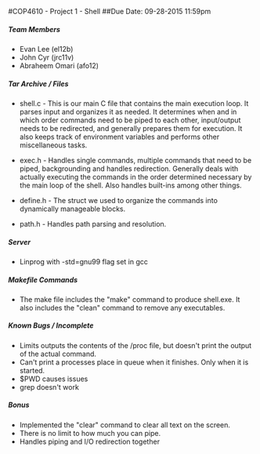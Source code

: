 #COP4610 - Project 1 - Shell
##Due Date: 09-28-2015 11:59pm

##### Team Members

* Evan Lee (el12b)
* John Cyr (jrc11v)
* Abraheem Omari (afo12)

##### Tar Archive / Files

* shell.c - This is our main C file that contains the main execution loop. It parses input and organizes it as needed. It determines when and in which order commands need to be piped to each other, input/output needs to be redirected, and generally prepares them for execution. It also keeps track of environment variables and performs other miscellaneous tasks.

* exec.h - Handles single commands, multiple commands that need to be piped, backgrounding and handles redirection. Generally deals with actually executing the commands in the order determined necessary by the main loop of the shell. Also handles built-ins among other things.

* define.h - The struct we used to organize the commands into dynamically manageable blocks.

* path.h - Handles path parsing and resolution. 

##### Server

* Linprog with -std=gnu99 flag set in gcc

##### Makefile Commands

* The make file includes the "make" command to produce shell.exe. It also includes the "clean" command to remove any executables.

##### Known Bugs / Incomplete

* Limits outputs the contents of the /proc file, but doesn't print the output of the actual command.
* Can't print a processes place in queue when it finishes. Only when it is started.
* $PWD causes issues
* grep doesn't work

##### Bonus

* Implemented the "clear" command to clear all text on the screen. 
* There is no limit to how much you can pipe.
* Handles piping and I/O redirection together
